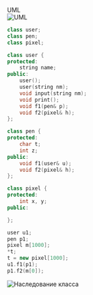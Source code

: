 UML  
![UML](10_01.%20UML.png)  
```cpp
class user;
class pen;
class pixel;

class user {
protected:
	string name;
public:
	user();
	user(string nm);
	void input(string nm);
	void print();
	void f1(pen& p);
	void f2(pixel& h);
};

class pen {
protected:
	char t;
	int z;
public:
	void f1(user& u);
	void f2(pixel& h);
};

class pixel {
protected:
	int x, y;
public:

};

user u1;
pen p1;
pixel m[1000];
*t;
t = new pixel[1000];
u1.f1(p1);
p1.f2(m[0]);
```
![Наследование класса](10_02.%20Наследование%20класса.png)
